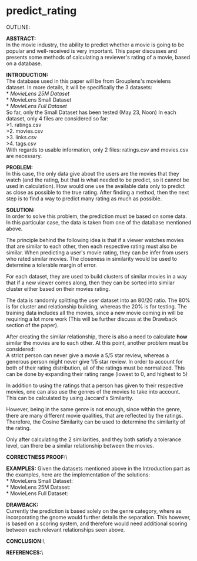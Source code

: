 # predict_rating

OUTLINE:

**ABSTRACT:**  
    In the movie industry, the ability to predict whether a movie is going to be popular and well-received is very important.
    This paper discusses and presents some methods of calculating a reviewer's rating of a movie, based on a database.

**INTRODUCTION:**  
    The database used in this paper will be from Grouplens's movielens dataset. In more details, it will be specifically the 3 datasets:  
        * *MovieLens 25M Dataset*  
        * MovieLens Small Dataset  
        * *MovieLens Full Dataset*  
    So far, only the Small Dataset has been tested (May 23, Noon)
    In each dataset, only 4 files are considered so far:   
        >1. ratings.csv  
        >2. movies.csv  
        >3. links.csv  
        >4. tags.csv  
    With regards to usable information, only 2 files: ratings.csv and movies.csv are necessary. 

**PROBLEM:**  
    In this case, the only data give about the users are the movies that they watch (and the rating, but that is what needed to be predict, so it cannot be used in calculation). How would one use the available data only to predict as close as possible to the true rating. After finding a method, then the next step is to find a way to predict many rating as much as possible.

**SOLUTION:**  
In order to solve this problem, the prediction must be based on some data. In this particular case, the data is taken from one of the database mentioned above.  
    
The principle behind the following idea is that if a viewer watches movies that are similar to each other, then each respective rating must also be similar. When predicting a user's movie rating, they can be infer from users who rated similar movies. The closeness in similarity would be used to determine a tolerable margin of error.  

For each dataset, they are used to build clusters of similar movies in a way that if a new viewer comes along, then they can be sorted into similar cluster either based on their movies rating.   

The data is randomly splitting the user dataset into an 80/20 ratio. The 80% is for cluster and relationship building, whereas the 20% is for testing. The training data includes all the movies, since a new movie coming in will be requiring a lot more work (This will be further discuss at the Drawback section of the paper).  

After creating the similar relationship, there is also a need to calculate **how** similar the movies are to each other. At this point, another problem must be considered:  
    A strict person can never give a movie a 5/5 star review, whereas a generous person might never give 1/5 star review. In order to account for both of their rating distribution, all of the ratings must be normalized. This can be done by expanding their rating range (lowest to 0, and highest to 5)  
    
In addition to using the ratings that a person has given to their respective movies, one can also use the genres of the movies to take into account. This can be calculated by using Jaccard's Similarity. 

However, being in the same genre is not enough, since within the genre, there are many different movie qualities, that are reflected by the ratings. Therefore, the Cosine Similarity can be used to determine the similarity of the rating.

Only after calculating the 2 similarities, and they both satisfy a tolerance level, can there be a similar relationship between the movies.

**CORRECTNESS PROOF:**\


**EXAMPLES:**
    Given the datasets mentioned above in the Introduction part as the examples, here are the implementation of the solutions:  
     * MovieLens Small Dataset:  
     * MovieLens 25M Dataset:  
     * MovieLens Full Dataset:  

**DRAWBACK:**\
    Currently the prediction is based solely on the genre category, where as incorporating the gnome would further details the separation. This however, is based on a scoring system, and therefore would need additional scoring between each relevant relationships seen above.

**CONCLUSION:**\

**REFERENCES:**\
